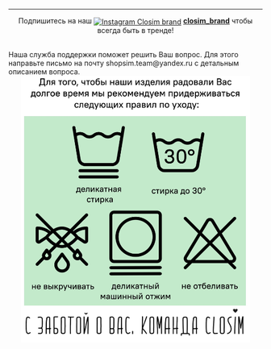****

<p align="center">Подпишитесь на наш <a href="https://www.instagram.com/closim_brand/"> <img align="center" alt="Instagram Closim brand" width="28px" src="https://upload.wikimedia.org/wikipedia/commons/thumb/e/e7/Instagram_logo_2016.svg/100px-Instagram_logo_2016.svg.png" /></a>
  <a href="https://www.instagram.com/closim_brand/"><b>closim_brand</b></a> чтобы всегда быть в тренде! </p>
<br/>
Наша служба поддержки поможет решить Ваш вопрос.
Для этого направьте письмо на почту shopsim.team@yandex.ru с детальным описанием вопроса.

<div style="text-align:center"><img src="wash.jpg" width="90%" height="90%"/></div>
